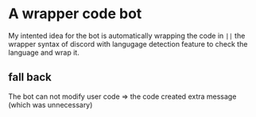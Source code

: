 # A wrapper code bot

My intented idea for the bot is automatically wrapping the code in `||` the wrapper syntax of discord with
langugage detection feature to check the language and wrap it.

## fall back
The bot can not modify user code => the code created extra message (which was unnecessary)
